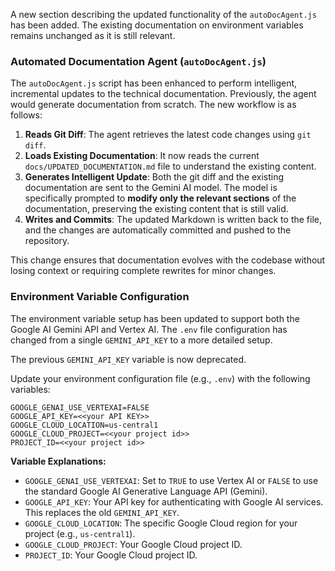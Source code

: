 A new section describing the updated functionality of the `autoDocAgent.js` has been added. The existing documentation on environment variables remains unchanged as it is still relevant.

### Automated Documentation Agent (`autoDocAgent.js`)

The `autoDocAgent.js` script has been enhanced to perform intelligent, incremental updates to the technical documentation. Previously, the agent would generate documentation from scratch. The new workflow is as follows:

1.  **Reads Git Diff**: The agent retrieves the latest code changes using `git diff`.
2.  **Loads Existing Documentation**: It now reads the current `docs/UPDATED_DOCUMENTATION.md` file to understand the existing content.
3.  **Generates Intelligent Update**: Both the git diff and the existing documentation are sent to the Gemini AI model. The model is specifically prompted to **modify only the relevant sections** of the documentation, preserving the existing content that is still valid.
4.  **Writes and Commits**: The updated Markdown is written back to the file, and the changes are automatically committed and pushed to the repository.

This change ensures that documentation evolves with the codebase without losing context or requiring complete rewrites for minor changes.

### Environment Variable Configuration

The environment variable setup has been updated to support both the Google AI Gemini API and Vertex AI. The `.env` file configuration has changed from a single `GEMINI_API_KEY` to a more detailed setup.

The previous `GEMINI_API_KEY` variable is now deprecated.

Update your environment configuration file (e.g., `.env`) with the following variables:

```env
GOOGLE_GENAI_USE_VERTEXAI=FALSE
GOOGLE_API_KEY=<<your API KEY>>
GOOGLE_CLOUD_LOCATION=us-central1
GOOGLE_CLOUD_PROJECT=<<your project id>>
PROJECT_ID=<<your project id>>
```

**Variable Explanations:**

*   `GOOGLE_GENAI_USE_VERTEXAI`: Set to `TRUE` to use Vertex AI or `FALSE` to use the standard Google AI Generative Language API (Gemini).
*   `GOOGLE_API_KEY`: Your API key for authenticating with Google AI services. This replaces the old `GEMINI_API_KEY`.
*   `GOOGLE_CLOUD_LOCATION`: The specific Google Cloud region for your project (e.g., `us-central1`).
*   `GOOGLE_CLOUD_PROJECT`: Your Google Cloud project ID.
*   `PROJECT_ID`: Your Google Cloud project ID.